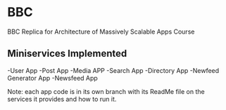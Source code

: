 # BBC
BBC Replica for Architecture of Massively Scalable Apps Course

## Miniservices Implemented
-User App
-Post App
-Media APP
-Search App
-Directory App
-Newfeed Generator App
-Newsfeed App

Note: each app code is in its own branch with its ReadMe file on the services it provides and how to run it.
